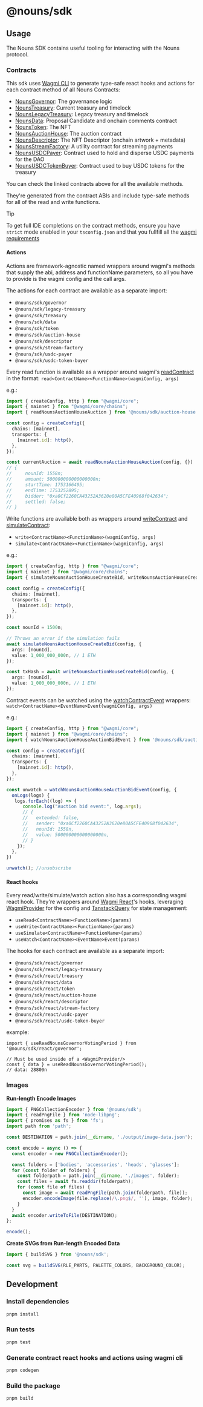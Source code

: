 # @nouns/sdk

## Usage

The Nouns SDK contains useful tooling for interacting with the Nouns protocol.

### Contracts

This sdk uses [Wagmi CLI](https://wagmi.sh/cli/getting-started) to generate type-safe react hooks and actions for each contract method of all Nouns Contracts:

- [NounsGovernor](https://etherscan.io/address/0x6f3e6272a167e8accb32072d08e0957f9c79223d#code): The governance logic
- [NounsTreasury](https://etherscan.io/address/0xb1a32fc9f9d8b2cf86c068cae13108809547ef71#code): Current treasury and timelock
- [NounsLegacyTreasury](https://etherscan.io/address/0x0BC3807Ec262cB779b38D65b38158acC3bfedE10#code): Legacy treasury and timelock
- [NounsData](https://etherscan.io/address/0xf790a5f59678dd733fb3de93493a91f472ca1365#code): Proposal Candidate and onchain comments contract
- [NounsToken](https://etherscan.io/address/0x9c8ff314c9bc7f6e59a9d9225fb22946427edc03#code): The NFT
- [NounsAuctionHouse](https://etherscan.io/address/0x830bd73e4184cef73443c15111a1df14e495c706#code): The auction contract
- [NounsDescriptor](https://etherscan.io/address/0x33a9c445fb4fb21f2c030a6b2d3e2f12d017bfac#code): The NFT Descriptor (onchain artwork + metadata)
- [NounsStreamFactory](https://etherscan.io/address/0x0fd206FC7A7dBcD5661157eDCb1FFDD0D02A61ff#code): A utility contract for streaming payments
- [NounsUSDCPayer](https://etherscan.io/address/0xd97Bcd9f47cEe35c0a9ec1dc40C1269afc9E8E1D#code): Contract used to hold and disperse USDC payments for the DAO
- [NounsUSDCTokenBuyer](https://etherscan.io/address/0x4f2aCdc74f6941390d9b1804faBc3E780388cfe5#code): Contract used to buy USDC tokens for the treasury

You can check the linked contracts above for all the available methods.

They're generated from the contract ABIs and include type-safe methods for all of the read and write functions.

> [!TIP]
> To get full IDE completions on the contract methods, ensure you have `strict` mode enabled in your `tsconfig.json` and that you fullfill all the [wagmi requirements](https://wagmi.sh/core/typescript#requirements)

#### Actions

Actions are framework-agnostic named wrappers around wagmi's methods that supply the abi, address and functionName parameters, so all you have to provide is the wagmi config and the call args.

The actions for each contract are available as a separate import:
- `@nouns/sdk/governor`
- `@nouns/sdk/legacy-treasury`
- `@nouns/sdk/treasury`
- `@nouns/sdk/data`
- `@nouns/sdk/token`
- `@nouns/sdk/auction-house`
- `@nouns/sdk/descriptor`
- `@nouns/sdk/stream-factory`
- `@nouns/sdk/usdc-payer`
- `@nouns/sdk/usdc-token-buyer`


Every read function is available as a wrapper around wagmi's [readContract](https://wagmi.sh/core/api/actions/readContract#readcontract) in the format: `read<ContractName><FunctionName>(wagmiConfig, args)`

e.g.:
```ts
import { createConfig, http } from "@wagmi/core";
import { mainnet } from "@wagmi/core/chains";
import { readNounsAuctionHouseAuction } from '@nouns/sdk/auction-house';

const config = createConfig({
  chains: [mainnet],
  transports: {
    [mainnet.id]: http(),
  },
});

const currentAuction = await readNounsAuctionHouseAuction(config, {})
// {
//     nounId: 1558n;
//     amount: 500000000000000000n;
//     startTime: 1753166495;
//     endTime: 1753252895;
//     bidder: "0xa0Cf2260CA43252A3620e80A5CFE40968f042634";
//     settled: false;
// }
```

Write functions are available both as wrappers around [writeContract](https://wagmi.sh/core/api/actions/writeContract#writecontract) and [simulateContract](https://wagmi.sh/core/api/actions/simulateContract#simulatecontract):

- `write<ContractName><FunctionName>(wagmiConfig, args)`
- `simulate<ContractName><FunctionName>(wagmiConfig, args)`

e.g.:
```ts
import { createConfig, http } from "@wagmi/core";
import { mainnet } from "@wagmi/core/chains";
import { simulateNounsAuctionHouseCreateBid, writeNounsAuctionHouseCreateBid } from '@nouns/sdk/auctionHouse';

const config = createConfig({
  chains: [mainnet],
  transports: {
    [mainnet.id]: http(),
  },
});

const nounId = 1500n;

// Throws an error if the simulation fails
await simulateNounsAuctionHouseCreateBid(config, {
  args: [nounId],
  value: 1_000_000_000n, // 1 ETH
});

const txHash = await writeNounsAuctionHouseCreateBid(config, {
  args: [nounId],
  value: 1_000_000_000n, // 1 ETH
});
```

Contract events can be watched using the [watchContractEvent](https://wagmi.sh/core/api/actions/watchContractEvent#watchcontractevent) wrappers: `watch<ContractName><EventName>Event(wagmiConfig, args)`

e.g.:
```ts
import { createConfig, http } from "@wagmi/core";
import { mainnet } from "@wagmi/core/chains";
import { watchNounsAuctionHouseAuctionBidEvent } from '@nouns/sdk/auction-house';

const config = createConfig({
  chains: [mainnet],
  transports: {
    [mainnet.id]: http(),
  },
});

const unwatch = watchNounsAuctionHouseAuctionBidEvent(config, {
  onLogs(logs) {
   logs.forEach((log) => {
      console.log("Auction bid event:", log.args);
      // {
      //   extended: false,
      //   sender: "0xa0Cf2260CA43252A3620e80A5CFE40968f042634",
      //   nounId: 1558n,
      //   value: 500000000000000000n,
      // }
    });
  },
})

unwatch(); //unsubscribe
```

#### React hooks

Every read/write/simulate/watch action also has a corresponding wagmi react hook. They're wrappers around [Wagmi React](https://wagmi.sh/react/getting-started)'s hooks, leveraging [WagmiProvider](https://wagmi.sh/react/api/WagmiProvider#wagmiprovider) for the config and [TanstackQuery](https://wagmi.sh/core/guides/framework-adapters#tanstack-query) for state management:

- `useRead<ContractName><FunctionName>(params)`
- `useWrite<ContractName><FunctionName>(params)`
- `useSimulate<ContractName><FunctionName>(params)`
- `useWatch<ContractName><EventName>Event(params)`


The hooks for each contract are available as a separate import:
- `@nouns/sdk/react/governor`
- `@nouns/sdk/react/legacy-treasury`
- `@nouns/sdk/react/treasury`
- `@nouns/sdk/react/data`
- `@nouns/sdk/react/token`
- `@nouns/sdk/react/auction-house`
- `@nouns/sdk/react/descriptor`
- `@nouns/sdk/react/stream-factory`
- `@nouns/sdk/react/usdc-payer`
- `@nouns/sdk/react/usdc-token-buyer`

example:

```tsx
import { useReadNounsGovernorVotingPeriod } from '@nouns/sdk/react/governor';

// Must be used inside of a <WagmiProvider/>
const { data } = useReadNounsGovernorVotingPeriod();
// data: 28800n
```

### Images

**Run-length Encode Images**

```ts
import { PNGCollectionEncoder } from '@nouns/sdk';
import { readPngFile } from 'node-libpng';
import { promises as fs } from 'fs';
import path from 'path';

const DESTINATION = path.join(__dirname, './output/image-data.json');

const encode = async () => {
  const encoder = new PNGCollectionEncoder();

  const folders = ['bodies', 'accessories', 'heads', 'glasses'];
  for (const folder of folders) {
    const folderpath = path.join(__dirname, './images', folder);
    const files = await fs.readdir(folderpath);
    for (const file of files) {
      const image = await readPngFile(path.join(folderpath, file));
      encoder.encodeImage(file.replace(/\.png$/, ''), image, folder);
    }
  }
  await encoder.writeToFile(DESTINATION);
};

encode();
```

**Create SVGs from Run-length Encoded Data**

```ts
import { buildSVG } from '@nouns/sdk';

const svg = buildSVG(RLE_PARTS, PALETTE_COLORS, BACKGROUND_COLOR);
```

## Development

### Install dependencies

```sh
pnpm install
```

### Run tests

```sh
pnpm test
```

### Generate contract react hooks and actions using wagmi cli

```sh
pnpm codegen
```

### Build the package

```sh
pnpm build
```
